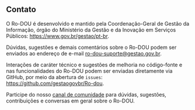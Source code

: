 
## Contato

O Ro-DOU é desenvolvido e mantido pela Coordenação-Geral de Gestão da Informação, órgão do Ministério da Gestão e da Inovação em Serviços Públicos: <https://www.gov.br/gestao/pt-br>.

Dúvidas, sugestões e demais comentários sobre o Ro-DOU podem ser enviados ao endereço de e-mail [ro-dou-suporte@gestao.gov.br](mailto:ro-dou-suporte@gestao.gov.br).

Interações de caráter técnico e sugestões de melhoria no código-fonte e nas funcionalidades do Ro-DOU podem ser enviadas diretamente via GitHub, por meio da abertura de `issues`: <https://github.com/gestaogovbr/Ro-dou>.

Participe do nosso [canal de comunidade](https://github.com/gestaogovbr/Ro-dou/discussions) para dúvidas, sugestões, contribuições e conversas em geral sobre o Ro-DOU.
